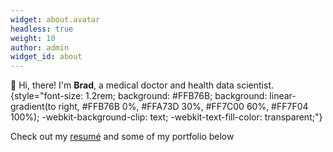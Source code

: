 ```yaml
---
widget: about.avatar
headless: true
weight: 10
author: admin
widget_id: about
---
```

👋 Hi, there! I'm **Brad**, a medical doctor and health data scientist.
{style="font-size: 1.2rem; background: #FFB76B; background: linear-gradient(to right, #FFB76B 0%, #FFA73D 30%, #FF7C00 60%, #FF7F04 100%); -webkit-background-clip: text; -webkit-text-fill-color: transparent;"}

Check out my [resumé](/about/) and some of my portfolio below
